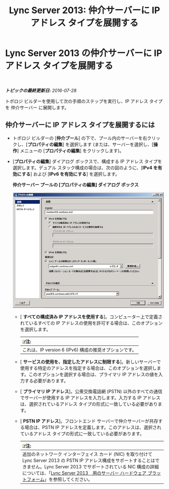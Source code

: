﻿---
title: 'Lync Server 2013: 仲介サーバーに IP アドレス タイプを展開する'
TOCTitle: 仲介サーバーに IP アドレス タイプを展開する
ms:assetid: 689ebed5-96ee-4cd4-b7ae-ee2a86a1d9b3
ms:mtpsurl: https://technet.microsoft.com/ja-jp/library/JJ204964(v=OCS.15)
ms:contentKeyID: 48272379
ms.date: 07/20/2017
mtps_version: v=OCS.15
ms.translationtype: HT
---

# Lync Server 2013 の仲介サーバーに IP アドレス タイプを展開する

 

_**トピックの最終更新日:** 2016-07-28_

トポロジ ビルダーを使用して次の手順のステップを実行し、IP アドレス タイプを 仲介サーバー に展開します。

## 仲介サーバーに IP アドレス タイプを展開するには

  - トポロジ ビルダーの \[**仲介プール**\] の下で、プール内のサーバーを右クリックし、\[**プロパティの編集**\] を選択します (または、サーバーを選択し、\[**操作**\] メニューの \[**プロパティの編集**\] をクリックします)。

  - \[**プロパティの編集**\] ダイアログ ボックスで、構成する IP アドレス タイプを選択します。デュアル スタック構成の場合は、次の図のように、\[**IPv4 を有効にする**\] および \[**IPv6 を有効にする**\] を選択します。
    
    **仲介サーバー プールの \[プロパティの編集\] ダイアログ ボックス**
    
    ![Lync Server、FQDN を含む全般プロパティ ページ](images/JJ204964.4e650aca-dbff-4a86-b10d-f0162c032539(OCS.15).png "Lync Server、FQDN を含む全般プロパティ ページ")
    
      - \[ **すべての構成済み IP アドレスを使用する**\]。コンピューター上で定義されているすべての IP アドレスの使用を許可する場合は、このオプションを選択します。
        
        <table>
        <thead>
        <tr class="header">
        <th><img src="images/Gg412781.note(OCS.15).gif" title="note" alt="note" />注:</th>
        </tr>
        </thead>
        <tbody>
        <tr class="odd">
        <td>これは、IP version 6 (IPv6) 構成の推奨オプションです。</td>
        </tr>
        </tbody>
        </table>
    
      - \[ **サービスの使用を、指定したアドレスに制限する**\]。新しいサーバーで使用する特定のアドレスを指定する場合は、このオプションを選択します。このオプションを選択する場合は、プライマリ IP アドレスの値を入力する必要があります。
    
      - \[ **プライマリ IP アドレス**\]。公衆交換電話網 (PSTN) 以外のすべての通信でサーバーが使用する IP アドレスを入力します。入力する IP アドレスは、選択されているアドレス タイプの形式に一致している必要があります。
    
      - \[ **PSTN IP アドレス**\]。フロントエンド サーバーで仲介サーバーが共存する場合は、PSTN IP アドレスを定義します。このアドレスは、選択されているアドレス タイプの形式に一致している必要があります。
        
        <table>
        <thead>
        <tr class="header">
        <th><img src="images/Gg412781.note(OCS.15).gif" title="note" alt="note" />注:</th>
        </tr>
        </thead>
        <tbody>
        <tr class="odd">
        <td>追加のネットワーク インターフェイス カード (NIC) を取り付けて Lync Server 2013 の PSTN IP アドレス構成をサポートすることはできません。Lync Server 2013 でサポートされている NIC 構成の詳細については、「<a href="lync-server-2013-server-hardware-platforms.md">Lync Server 2013　用のサーバー ハードウェア プラットフォーム</a>」を参照してください。</td>
        </tr>
        </tbody>
        </table>

